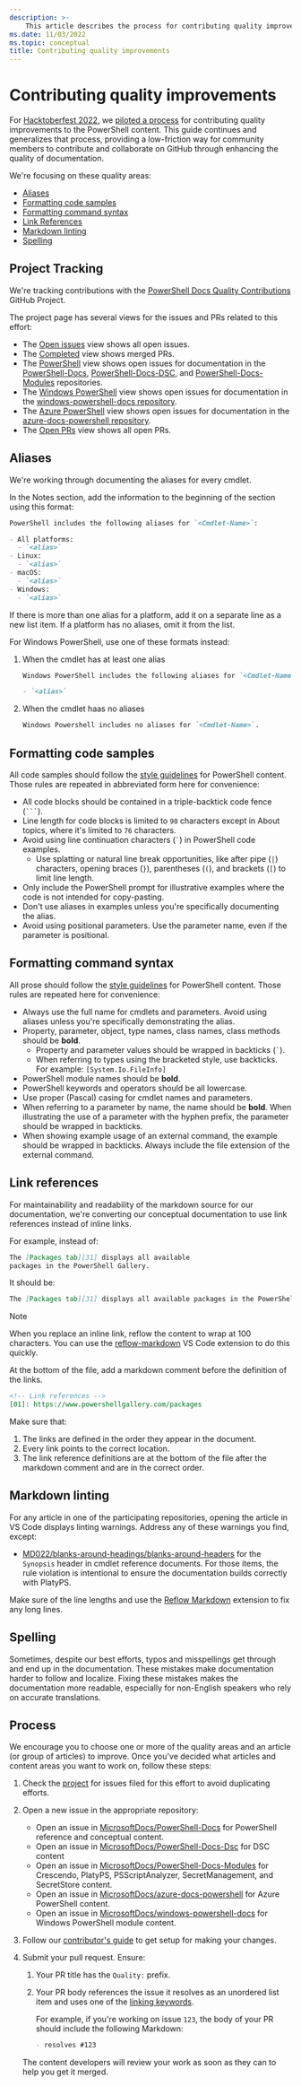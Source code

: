 ```yaml
---
description: >-
    This article describes the process for contributing quality improvements to the documentation.
ms.date: 11/03/2022
ms.topic: conceptual
title: Contributing quality improvements
---
```


# Contributing quality improvements

For [Hacktoberfest 2022][31], we [piloted a process][19] for contributing quality improvements to
the PowerShell content. This guide continues and generalizes that process, providing a low-friction
way for community members to contribute and collaborate on GitHub through enhancing the quality of
documentation.

We're focusing on these quality areas:

- [Aliases][04]
- [Formatting code samples][05]
- [Formatting command syntax][06]
- [Link References][07]
- [Markdown linting][08]
- [Spelling][09]

## Project Tracking

We're tracking contributions with the [PowerShell Docs Quality Contributions][23] GitHub Project.

The project page has several views for the issues and PRs related to this effort:

<!-- markdownlint-disable MD044 -->

- The [Open issues][24] view shows all open issues.
- The [Completed][25] view shows merged PRs.
- The [PowerShell][26] view shows open issues for documentation in the [PowerShell-Docs][14],
  [PowerShell-Docs-DSC][15], and [PowerShell-Docs-Modules][17] repositories.
- The [Windows PowerShell][27] view shows open issues for documentation in the
  [windows-powershell-docs repository][21].
- The [Azure PowerShell][28] view shows open issues for documentation in the
  [azure-docs-powershell repository][12].
- The [Open PRs][29] view shows all open PRs.

<!-- markdownlint-enable MD044 -->

## Aliases

We're working through documenting the aliases for every cmdlet.

In the Notes section, add the information to the beginning of the section using this format:

```md
PowerShell includes the following aliases for `<Cmdlet-Name>`:

- All platforms:
  - `<alias>`
- Linux:
  - `<alias>`
- macOS:
  - `<alias>`
- Windows:
  - `<alias>`
```

If there is more than one alias for a platform, add it on a separate line as a new list item. If a
platform has no aliases, omit it from the list.

For Windows PowerShell, use one of these formats instead:

1. When the cmdlet has at least one alias

   ```md
   Windows PowerShell includes the following aliases for `<Cmdlet-Name>`:

   - `<alias>`
   ```

1. When the cmdlet haas no aliases

   ```md
   Windows Powershell includes no aliases for `<Cmdlet-Name>`.
   ```

## Formatting code samples

All code samples should follow the [style guidelines][03] for PowerShell content. Those rules are
repeated in abbreviated form here for convenience:

- All code blocks should be contained in a triple-backtick code fence (`` ``` ``).
- Line length for code blocks is limited to `90` characters except in About topics, where it's
  limited to `76` characters.
- Avoid using line continuation characters (`` ` ``) in PowerShell code examples.
  - Use splatting or natural line break opportunities, like after pipe (`|`) characters, opening
    braces (`}`), parentheses (`(`), and brackets (`[`) to limit line length.
- Only include the PowerShell prompt for illustrative examples where the code is not intended for
  copy-pasting.
- Don't use aliases in examples unless you're specifically documenting the alias.
- Avoid using positional parameters. Use the parameter name, even if the parameter is positional.

## Formatting command syntax

All prose should follow the [style guidelines][02] for PowerShell content. Those rules are repeated
here for convenience:

- Always use the full name for cmdlets and parameters. Avoid using aliases unless you're
  specifically demonstrating the alias.
- Property, parameter, object, type names, class names, class methods should be **bold**.
  - Property and parameter values should be wrapped in backticks (`` ` ``).
  - When referring to types using the bracketed style, use backticks. For example:
    `[System.Io.FileInfo]`
- PowerShell module names should be **bold**.
- PowerShell keywords and operators should be all lowercase.
- Use proper (Pascal) casing for cmdlet names and parameters.
- When referring to a parameter by name, the name should be **bold**. When illustrating the use of
  a parameter with the hyphen prefix, the parameter should be wrapped in backticks.
- When showing example usage of an external command, the example should be wrapped in backticks.
  Always include the file extension of the external command.

## Link references

For maintainability and readability of the markdown source for our documentation, we're converting
our conceptual documentation to use link references instead of inline links.

For example, instead of:

```md
The [Packages tab][31] displays all available
packages in the PowerShell Gallery.
```

It should be:

```md
The [Packages tab][31] displays all available packages in the PowerShell Gallery.
```

> [!NOTE]
> When you replace an inline link, reflow the content to wrap at 100 characters. You can use the
> [reflow-markdown][30] VS Code extension to do this quickly.

At the bottom of the file, add a markdown comment before the definition of the links.

```md
<!-- Link references -->
[01]: https://www.powershellgallery.com/packages
```

Make sure that:

1. The links are defined in the order they appear in the document.
1. Every link points to the correct location.
1. The link reference definitions are at the bottom of the file after the markdown comment and are
   in the correct order.

## Markdown linting

For any article in one of the participating repositories, opening the article in VS Code displays
linting warnings. Address any of these warnings you find, except:

- [MD022/blanks-around-headings/blanks-around-headers][11] for the `Synopsis` header in cmdlet
  reference documents. For those items, the rule violation is intentional to ensure the
  documentation builds correctly with PlatyPS.

Make sure of the line lengths and use the [Reflow Markdown][30] extension to fix any long lines.

## Spelling

Sometimes, despite our best efforts, typos and misspellings get through and end up in the
documentation. These mistakes make documentation harder to follow and localize. Fixing these
mistakes makes the documentation more readable, especially for non-English speakers who rely on
accurate translations.

## Process

We encourage you to choose one or more of the quality areas and an article (or group of articles)
to improve. Once you've decided what articles and content areas you want to work on, follow these
steps:

<!-- markdownlint-disable MD044 -->

1. Check the [project][23] for issues filed for this effort to avoid duplicating efforts.
1. Open a new issue in the appropriate repository:
   - Open an issue in [MicrosoftDocs/PowerShell-Docs][20] for PowerShell reference and conceptual
     content.
   - Open an issue in [MicrosoftDocs/PowerShell-Docs-Dsc][16] for DSC content
   - Open an issue in [MicrosoftDocs/PowerShell-Docs-Modules][18] for Crescendo, PlatyPS,
     PSScriptAnalyzer, SecretManagement, and SecretStore content.
   - Open an issue in [MicrosoftDocs/azure-docs-powershell][13] for Azure PowerShell content.
   - Open an issue in [MicrosoftDocs/windows-powershell-docs][22] for Windows PowerShell module
     content.
1. Follow our [contributor's guide][01] to get setup for making your changes.
1. Submit your pull request. Ensure:

   1. Your PR title has the `Quality:` prefix.
   1. Your PR body references the issue it resolves as an unordered list item and uses one of the
      [linking keywords][10].

      For example, if you're working on issue `123`, the body of your PR should include the
      following Markdown:

      ```md
      - resolves #123
      ```

   The content developers will review your work as soon as they can to help you get it merged.

<!-- markdownlint-enable MD044 -->

<!-- Link References -->
[01]: /powershell/scripting/community/contributing/overview#prepare-to-make-a-contribution
[02]: /powershell/scripting/community/contributing/powershell-style-guide#formatting-command-syntax-elements
[03]: /powershell/scripting/community/contributing/powershell-style-guide#markdown-for-code-samples
[04]: #aliases
[05]: #formatting-code-samples
[06]: #formatting-command-syntax
[07]: #link-references
[08]: #markdown-linting
[09]: #spelling
[10]: https://docs.github.com/en/issues/tracking-your-work-with-issues/linking-a-pull-request-to-an-issue#linking-a-pull-request-to-an-issue-using-a-keyword
[11]: https://github.com/DavidAnson/markdownlint/blob/main/doc/Rules.md#md022
[12]: https://github.com/MicrosoftDocs/azure-docs-powershell
[13]: https://github.com/MicrosoftDocs/azure-docs-powershell/issues/new?template=02-quality.yml&title=Quality%3A+
[14]: https://github.com/MicrosoftDocs/PowerShell-Docs
[15]: https://github.com/MicrosoftDocs/PowerShell-Docs-Dsc
[16]: https://github.com/MicrosoftDocs/PowerShell-Docs-Dsc/issues/new?template=02-quality.yml&title=Quality%3A+
[17]: https://github.com/MicrosoftDocs/PowerShell-Docs-Modules
[18]: https://github.com/MicrosoftDocs/PowerShell-Docs-Modules/issues/new?template=02-quality.yml&title=Quality%3A+
[19]: https://github.com/MicrosoftDocs/PowerShell-Docs/issues/9257
[20]: https://github.com/MicrosoftDocs/PowerShell-Docs/issues/new?template=02-quality.yml&title=Quality%3A+
[21]: https://github.com/MicrosoftDocs/windows-powershell-docs
[22]: https://github.com/MicrosoftDocs/windows-powershell-docs/issues/new?template=02-quality.yml&title=Quality%3A+
[23]: https://github.com/orgs/MicrosoftDocs/projects/15
[24]: https://github.com/orgs/MicrosoftDocs/projects/15/views/1
[25]: https://github.com/orgs/MicrosoftDocs/projects/15/views/2
[26]: https://github.com/orgs/MicrosoftDocs/projects/15/views/3
[27]: https://github.com/orgs/MicrosoftDocs/projects/15/views/4
[28]: https://github.com/orgs/MicrosoftDocs/projects/15/views/5
[29]: https://github.com/orgs/MicrosoftDocs/projects/15/views/6
[30]: https://marketplace.visualstudio.com/items?itemName=marvhen.reflow-markdown
[31]: https://www.powershellgallery.com/packages
